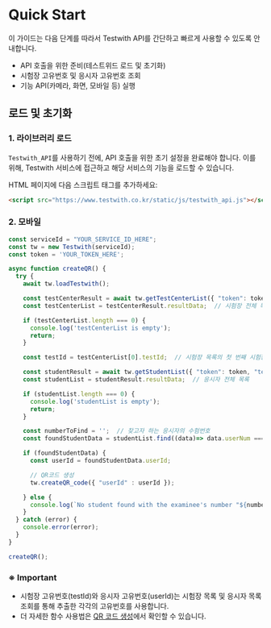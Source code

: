 # Quick Start
 
이 가이드는 다음 단계를 따라서 Testwith API를 간단하고 빠르게 사용할 수 있도록 안내합니다.

- API 호출을 위한 준비(테스트위드 로드 및 초기화)
- 시험장 고유번호 및 응시자 고유번호 조회
- 기능 API(카메라, 화면, 모바일 등) 실행

## 로드 및 초기화
### 1. 라이브러리 로드
`Testwith_API`를 사용하기 전에, API 호출을 위한 초기 설정을 완료해야 합니다. 이를 위해, Testwith 서비스에 접근하고 해당 서비스의 기능을 로드할 수 있습니다.

HTML 페이지에 다음 스크립트 태그를 추가하세요:
```html
<script src="https://www.testwith.co.kr/static/js/testwith_api.js"></script>
```

### 2. 모바일

```JavaScript
const serviceId = "YOUR_SERVICE_ID_HERE";
const tw = new Testwith(serviceId);
const token = 'YOUR_TOKEN_HERE';

async function createQR() {
  try {
    await tw.loadTestwith();

    const testCenterResult = await tw.getTestCenterList({ "token": token });
    const testCenterList = testCenterResult.resultData;  // 시험장 전체 목록

    if (testCenterList.length === 0) {
      console.log('testCenterList is empty');
      return;
    }

    const testId = testCenterList[0].testId;  // 시험장 목록의 첫 번째 시험장 고유번호를 가져옵니다.

    const studentResult = await tw.getStudentList({ "token": token, "testId": testId });
    const studentList = studentResult.resultData;  // 응시자 전체 목록

    if (studentList.length === 0) {
      console.log('studentList is empty');
      return;
    }

    const numberToFind = '';  // 찾고자 하는 응시자의 수험번호
    const foundStudentData = studentList.find((data)=> data.userNum === numberToFind);

    if (foundStudentData) {
      const userId = foundStudentData.userId;

      // QR코드 생성
      tw.createQR_code({ "userId" : userId });

    } else {
      console.log(`No student found with the examinee's number "${numberToFind}"`);
    }
  } catch (error) {
    console.error(error);
  }
}

createQR();
```

### ※ Important
- 시험장 고유번호(testId)와 응시자 고유번호(userId)는 시험장 목록 및 응시자 목록 조회를 통해 추출한 각각의 고유번호를 사용합니다.
- 더 자세한 함수 사용법은 [QR 코드 생성]()에서 확인할 수 있습니다.



